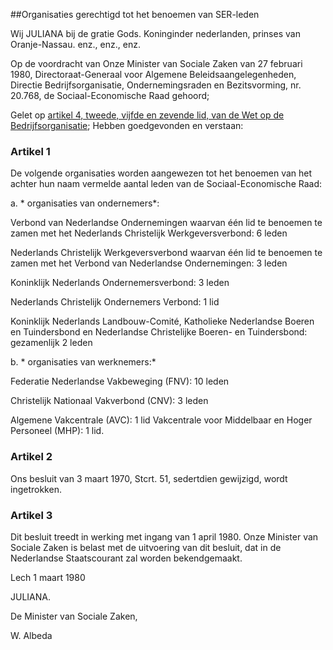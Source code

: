 <meta http-equiv='Content-Type' content='text/html; charset=utf-8' />

##Organisaties gerechtigd tot het benoemen van SER-leden

Wij JULIANA bij de gratie Gods. Koninginder nederlanden, prinses van Oranje-Nassau. enz., enz., enz.

Op de voordracht van Onze Minister van Sociale Zaken van 27 februari 1980, Directoraat-Generaal voor Algemene Beleidsaangelegenheden, Directie Bedrijfsorganisatie, Ondernemingsraden en Bezitsvorming, nr. 20.768, de Sociaal-Economische Raad gehoord;

Gelet op [artikel 4, tweede, vijfde en zevende lid, van de Wet op de Bedrijfsorganisatie](../../../../../../../../../wet/wet/op/de/bedrijfsorganisatie/BWBR0002058/README.md);
Hebben goedgevonden en verstaan:    

### Artikel  1  

De volgende organisaties worden aangewezen tot het benoemen van het achter hun naam vermelde aantal leden van de Sociaal-Economische Raad: 

a.  * organisaties van ondernemers*: 

Verbond van Nederlandse Ondernemingen waarvan één lid te benoemen te zamen met het Nederlands Christelijk Werkgeversverbond: 6 leden  

Nederlands Christelijk Werkgeversverbond waarvan één lid te benoemen te zamen met het Verbond van Nederlandse Ondernemingen: 3 leden  

Koninklijk Nederlands Ondernemersverbond: 3 leden  

Nederlands Christelijk Ondernemers Verbond: 1 lid  

Koninklijk Nederlands Landbouw-Comité, Katholieke Nederlandse Boeren en Tuindersbond en Nederlandse Christelijke Boeren- en Tuindersbond: gezamenlijk 2 leden    

b.  * organisaties van werknemers:* 

Federatie Nederlandse Vakbeweging (FNV): 10 leden  

Christelijk Nationaal Vakverbond (CNV): 3 leden  

Algemene Vakcentrale (AVC): 1 lid Vakcentrale voor Middelbaar en Hoger Personeel (MHP): 1 lid.     

### Artikel  2  

Ons besluit van 3 maart 1970, Stcrt. 51, sedertdien gewijzigd, wordt ingetrokken. 

### Artikel  3  

Dit besluit treedt in werking met ingang van 1 april 1980. Onze Minister van Sociale Zaken is belast met de uitvoering van dit besluit, dat in de Nederlandse Staatscourant zal worden bekendgemaakt. 

Lech 
1 maart 1980    

JULIANA. 

De 
Minister van Sociale Zaken, 

W. Albeda     
